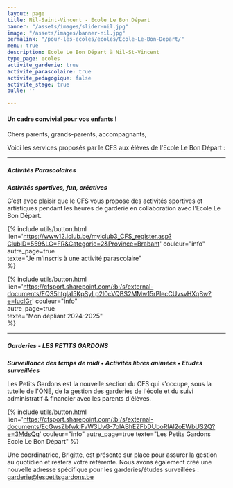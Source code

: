 ```yaml
---
layout: page
title: Nil-Saint-Vincent - Ecole Le Bon Départ
banner: "/assets/images/slider-nil.jpg"
image: "/assets/images/banner-nil.jpg"
permalink: "/pour-les-ecoles/ecoles/Ecole-Le-Bon-Depart/"
menu: true
description: Ecole Le Bon Départ à Nil-St-Vincent
type_page: ecoles
activite_garderie: true
activite_parascolaire: true
activite_pedagogique: false
activite_stage: true
bulle: ''

---
```

#### **Un cadre convivial pour vos enfants !**

Chers parents, grands-parents, accompagnants,

Voici les services proposés par le CFS aux élèves de l'Ecole Le Bon Départ :

***

##### **Activités Parascolaires**

**_Activités sportives, fun, créatives_**

C’est avec plaisir que le CFS vous propose des activités sportives et artistiques pendant les heures de garderie en collaboration avec l’Ecole Le Bon Départ.

{% include utils/button.html lien='https://www12.iclub.be/myiclub3_CFS_register.asp?ClubID=559&LG=FR&Categorie=2&Province=Brabant' couleur="info"  
autre_page=true  
texte="Je m'inscris à une activité parascolaire"  
%}

{% include utils/button.html  
lien='https://cfsport.sharepoint.com/:b:/s/external-documents/EQS5htglaI5KpSyLp2I0cVQBS2MMw15rPlecCUvsvHXqBw?e=IucIGr' couleur="info"  
autre_page=true  
texte="Mon dépliant 2024-2025"  
%}

***

##### **Garderies - LES PETITS GARDONS**

**_Surveillance des temps de midi • Activités libres animées • Etudes surveillées_**

Les Petits Gardons est la nouvelle section du CFS qui s'occupe, sous la tutelle de l'ONE, de la gestion des garderies de l'école et du suivi administratif & financier avec les parents d'élèves.

{% include utils/button.html lien='https://cfsport.sharepoint.com/:b:/s/external-documents/EcGwsZbfwklFvW3UvG-7olABhEZFbDUboRlAl2oEWbUS2Q?e=3MdsQq' couleur="info" autre_page=true texte="Les Petits Gardons Ecole Le Bon Départ" %}

Une coordinatrice, Brigitte, est présente sur place pour assurer la gestion au quotidien et restera votre référente. Nous avons également créé une nouvelle adresse spécifique pour les garderies/études surveillées : <a href="mailto:garderie@lespetitsgardons.be">garderie@lespetitsgardons.be</a>